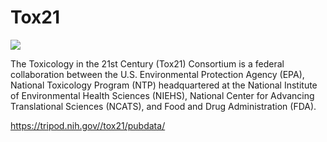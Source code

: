 # Tox21

<a href="https://github.com/biobricks-ai/tox21/actions"><img src="https://github.com/biobricks-ai/tox21/actions/workflows/bricktools-check.yaml/badge.svg?branch=main"/></a>

The Toxicology in the 21st Century (Tox21) Consortium is a federal collaboration between the U.S. Environmental Protection Agency (EPA), National Toxicology Program (NTP) headquartered at the National Institute of Environmental Health Sciences (NIEHS), National Center for Advancing Translational Sciences (NCATS), and Food and Drug Administration (FDA).

https://tripod.nih.gov//tox21/pubdata/
